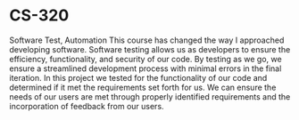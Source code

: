 # CS-320
Software Test, Automation
This course has changed the way I approached developing software. Software testing allows us as developers to ensure the efficiency, functionality, and security of our code. By testing as we go, we ensure a streamlined development process with minimal errors in the final iteration. In this project we tested for the functionality of our code and determined if it met the requirements set forth for us. We can ensure the needs of our users are met through properly identified requirements and the incorporation of feedback from our users.  
